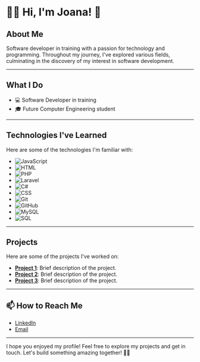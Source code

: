 # 👩‍💻 Hi, I'm Joana! 👋


## About Me

Software developer in training with a passion for technology and programming. Throughout my journey, I've explored various fields, culminating in the discovery of my interest in software development.

---

## What I Do

- 💻 Software Developer in training
- 🎓 Future Computer Engineering student

---

## Technologies I've Learned

Here are some of the technologies I'm familiar with:

- ![JavaScript](https://img.shields.io/badge/-JavaScript-yellow) 
- ![HTML](https://img.shields.io/badge/-HTML-orange) 
- ![PHP](https://img.shields.io/badge/-PHP-blue) 
- ![Laravel](https://img.shields.io/badge/-Laravel-red) 
- ![C#](https://img.shields.io/badge/-C%23-purple) 
- ![CSS](https://img.shields.io/badge/-CSS-blueviolet) 
- ![Git](https://img.shields.io/badge/-Git-lightgrey) 
- ![GitHub](https://img.shields.io/badge/-GitHub-brightgreen) 
- ![MySQL](https://img.shields.io/badge/-MySQL-blue) 
- ![SQL](https://img.shields.io/badge/-SQL-lightgrey) 

---

## Projects

Here are some of the projects I've worked on:

- **[Project 1](https://github.com/joana/projeto1)**: Brief description of the project.
- **[Project 2](https://github.com/joana/projeto2)**: Brief description of the project.
- **[Project 3](https://github.com/joana/projeto3)**: Brief description of the project.

---

## 📫 How to Reach Me

- [LinkedIn](www.linkedin.com/in/joana-cardoso-52975929a)  
- [Email](mailto:j.pires.cardoso1999@gmail.com)

---

I hope you enjoyed my profile! Feel free to explore my projects and get in touch. Let's build something amazing together! 🚀✨
